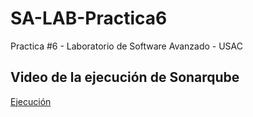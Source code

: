 # SA-LAB-Practica6
Practica #6 - Laboratorio de Software Avanzado - USAC

## Video de la ejecución de Sonarqube
[Ejecución](https://drive.google.com/file/d/1TBZBnmxrDOdL3IZVklfDm894MPDdW4tx/view?usp=sharing)
